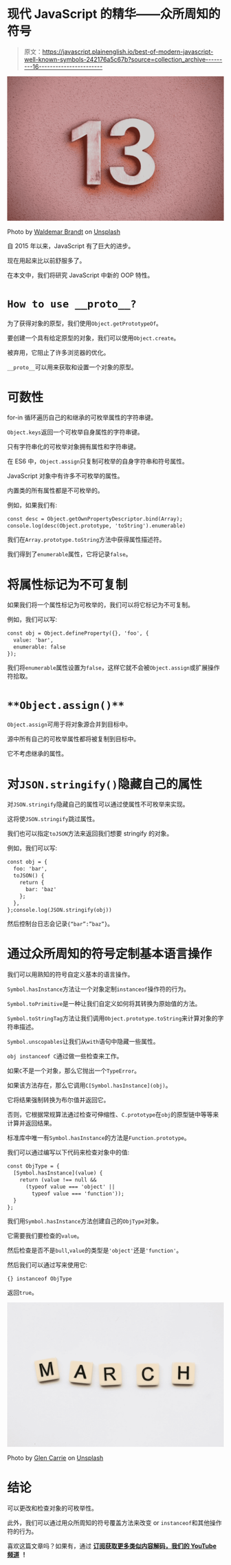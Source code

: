 # 现代 JavaScript 的精华——众所周知的符号

> 原文：<https://javascript.plainenglish.io/best-of-modern-javascript-well-known-symbols-242176a5c67b?source=collection_archive---------16----------------------->

![](img/433f8957ee7be851fbd2ccb46236c268.png)

Photo by [Waldemar Brandt](https://unsplash.com/@waldemarbrandt67w?utm_source=medium&utm_medium=referral) on [Unsplash](https://unsplash.com?utm_source=medium&utm_medium=referral)

自 2015 年以来，JavaScript 有了巨大的进步。

现在用起来比以前舒服多了。

在本文中，我们将研究 JavaScript 中新的 OOP 特性。

# `How to use __proto__?`

为了获得对象的原型，我们使用`Object.getPrototypeOf`。

要创建一个具有给定原型的对象，我们可以使用`Object.create`。

被弃用，它阻止了许多浏览器的优化。

`__proto__`可以用来获取和设置一个对象的原型。

# 可数性

for-in 循环遍历自己的和继承的可枚举属性的字符串键。

`Object.keys`返回一个可枚举自身属性的字符串键。

只有字符串化的可枚举对象拥有属性和字符串键。

在 ES6 中，`Object.assign`只复制可枚举的自身字符串和符号属性。

JavaScript 对象中有许多不可枚举的属性。

内置类的所有属性都是不可枚举的。

例如，如果我们有:

```
const desc = Object.getOwnPropertyDescriptor.bind(Array);
console.log(desc(Object.prototype, 'toString').enumerable)
```

我们在`Array.prototype.toString`方法中获得属性描述符。

我们得到了`enumerable`属性，它将记录`false`。

# 将属性标记为不可复制

如果我们将一个属性标记为可枚举的，我们可以将它标记为不可复制。

例如，我们可以写:

```
const obj = Object.defineProperty({}, 'foo', {
  value: 'bar',
  enumerable: false
});
```

我们将`enumerable`属性设置为`false`，这样它就不会被`Object.assign`或扩展操作符拾取。

# `**Object.assign()**`

`Object.assign`可用于将对象源合并到目标中。

源中所有自己的可枚举属性都将被复制到目标中。

它不考虑继承的属性。

# 对`JSON.stringify()`隐藏自己的属性

对`JSON.stringify`隐藏自己的属性可以通过使属性不可枚举来实现。

这将使`JSON.stringify`跳过属性。

我们也可以指定`toJSON`方法来返回我们想要 stringify 的对象。

例如，我们可以写:

```
const obj = {
  foo: 'bar',
  toJSON() {
    return {
      bar: 'baz'
    };
  },
};console.log(JSON.stringify(obj))
```

然后控制台日志会记录`{“bar”:”baz”}`。

# 通过众所周知的符号定制基本语言操作

我们可以用熟知的符号自定义基本的语言操作。

`Symbol.hasInstance`方法让一个对象定制`instanceof`操作符的行为。

`Symbol.toPrimitive`是一种让我们自定义如何将其转换为原始值的方法。

`Symbol.toStringTag`方法让我们调用`Object.prototype.toString`来计算对象的字符串描述。

`Symbol.unscopables`让我们从`with`语句中隐藏一些属性。

`obj instanceof C`通过做一些检查来工作。

如果`C`不是一个对象，那么它抛出一个`TypeError`。

如果该方法存在，那么它调用`C[Symbol.hasInstance](obj)`。

它将结果强制转换为布尔值并返回它。

否则，它根据常规算法通过检查可伸缩性、`C.prototype`在`obj`的原型链中等等来计算并返回结果。

标准库中唯一有`Symbol.hasInstance`的方法是`Function.prototype`。

我们可以通过编写以下代码来检查对象中的值:

```
const ObjType = {
  [Symbol.hasInstance](value) {
    return (value !== null &&
      (typeof value === 'object' ||
        typeof value === 'function'));
  }
};
```

我们用`Symbol.hasInstance`方法创建自己的`ObjType`对象。

它需要我们要检查的`value`。

然后检查是否不是`bull`,`value`的类型是`'object'`还是`'function'`。

然后我们可以通过写来使用它:

```
{} instanceof ObjType
```

返回`true`。

![](img/397225374af819eb26be0d03e9cd1d9f.png)

Photo by [Glen Carrie](https://unsplash.com/@glencarrie?utm_source=medium&utm_medium=referral) on [Unsplash](https://unsplash.com?utm_source=medium&utm_medium=referral)

# 结论

可以更改和检查对象的可枚举性。

此外，我们可以通过用众所周知的符号覆盖方法来改变 or `instanceof`和其他操作符的行为。

喜欢这篇文章吗？如果有，通过 [**订阅获取更多类似内容解码，我们的 YouTube 频道**](https://www.youtube.com/channel/UCtipWUghju290NWcn8jhyAw) **！**